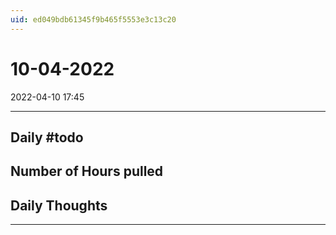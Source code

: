 ```yaml
---
uid: ed049bdb61345f9b465f5553e3c13c20
---
```


# 10-04-2022
2022-04-10 17:45

---


## Daily #todo 

## Number of Hours pulled 

## Daily Thoughts




--- 
